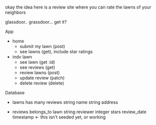 okay the idea here is a review site where you can rate the lawns of your neighbors

glassdoor.. grassdoor... get it?

App
- home
    - submit my lawn (post)
    - see lawns (get), include star ratings
- indv lawn
    - see lawn (get :id)
    - see reviews (get)
    - review lawns (post)
    - update review (patch)
    - delete review (delete)

Database

- lawns
    has many reviews
    string name
    string address

- reviews
    belongs_to lawn
    string reviewer
    integer stars
    review_date timestamp <- this isn't seeded yet, or working

